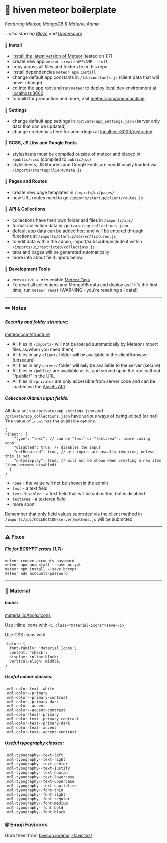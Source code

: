 # 💎 hiven meteor boilerplate
*Featuring [Meteor](https://www.meteor.com/), [MongoDB](https://www.mongodb.com/) & [Material](https://getmdl.io/) Admin*

*...also starring [Blaze](http://blazejs.org) and [Underscore](https://underscorejs.org/)*

#### 🔹 Install
* [install the latest version of Meteor](https://www.meteor.com/install) (tested on 1.7)
* create new app `meteor create APPNAME --full`
* copy across all files and folders from this repo
* install dependencies `meteor npm install`
* change default app constants in `/lib/constants.js` (client data that will never change)
* cd into the app root and run `meteor` to deploy local dev environment at [localhost:3000](http://localhost:3000/)
* to build for production and more, visit [meteor.com/commandline](https://docs.meteor.com/commandline.html)

#### 🔹 Settings
* change default app settings in `/private/app_settings.json` (server only data that can be updated)
* change credentials here for admin login at [localhost:3000/restricted](http://localhost:3000/restricted)

#### 🔹 SCSS, JS Libs and Google Fonts
* stylesheets must be compiled outside of meteor and placed in `/public/scss` (compiled to `public/css`)
* stylesheets, JS libraries and Google Fonts are conditionally loaded via `/imports/startup/client/meta.js`

#### 🔹 Pages and Routes
* create new page templates in `/imports/ui/pages/`
* new URL routes need to go `/imports/startup/client/routes.js`

#### 🔹 API & Collections
* collections have their own folder and files in `/imports/api/`
* format collection data in `/private/app_collections.json`
* default app data can be added here and will be entered through functions at `/imports/startup/server/fixtures.js`
* to edit data within the admin, import/subscribe/include it within `/imports/ui/restricted/collections.js`
* tabs and pages will be generated automatically
* more info about field inputs below...

#### 🔹 Development Tools
* press `CTRL + M` to enable [Meteor Toys](http://meteor.toys/)
* To reset all collections and MongoDB data and deploy as if it's the first time, run `meteor reset` (WARNING - you're resetting all data!)

-------------------

### ✏️ Notes

##### Security and folder structure:
[meteor.com/structure](https://guide.meteor.com/structure.html)

* All files in `/imports/` will not be loaded automatically by Meteor (import files as/when you need them)
* All files in any `client/` folder will be available in the client/browser (unsecure)
* All files in any `server/` folder will only be available to the server (secure)
* All files in `/public/` are available as-is, and served up in the root without "/public/" in the URL
* All files in `/private/` are only accessible from server code and can be loaded via the [Assets API](http://docs.meteor.com/#/full/assets_getText)

##### Collection/Admin input fields:

All data set via `/private/app_settings.json` and `/private/app_collections.json` have various ways of being edited (or not)
The value of `input` has the available options:
```
{
"input": {
    "type": "text", // can be "text" or "textarea" ...more coming soon! 
    "disabled": true, // disables the input
    "notRequired": true, // all inputs are usually required, unless this is set
    "onlydisplay": true, // will not be shown when creating a new item (then becomes disabled)
  }
}
```

* `none` - the value will not be shown in the admin
* `text` - a text field
* `text-disabled` - a text field that will be submitted, but is disabled
* `textarea` - a textarea field
* more soon!

Remember that only field values submitted via the client method in `/imports/api/COLLECTION/server/methods.js` will be submitted

-------------------

### ⚠️ Fixes

##### Fix for BCRYPT errors (1.7):
```
meteor remove accounts-password
meteor npm uninstall --save bcrypt
meteor npm install --save bcrypt
meteor add accounts-password
```

-------------------

### 🔵 Material

##### Icons:
[material.io/tools/icons](https://material.io/tools/icons/?style=baseline)

Use inline icons with `<i class="material-icons">save</i>`

Use CSS icons with
```
:before {
  font-family: 'Material Icons';
  content: 'check';
  display: inline-block;
  vertical-align: middle;
}
```

##### Useful colour classes:
```
.mdl-color-text--white
.mdl-color--primary
.mdl-color--primary-contrast
.mdl-color--primary-dark
.mdl-color--accent
.mdl-color--accent-contrast
.mdl-color-text--primary
.mdl-color-text--primary-contrast
.mdl-color-text--primary-dark
.mdl-color-text--accent
.mdl-color-text--accent-contrast
```

##### Useful typography classes:
```
.mdl-typography--text-left
.mdl-typography--text-right
.mdl-typography--text-center
.mdl-typography--text-justify
.mdl-typography--text-nowrap
.mdl-typography--text-lowercase
.mdl-typography--text-uppercase
.mdl-typography--text-capitalize
.mdl-typography--font-thin
.mdl-typography--font-light
.mdl-typography--font-regular
.mdl-typography--font-medium
.mdl-typography--font-bold
.mdl-typography--font-black
```

### 🤓 Emoji Favicons

Grab them from [favicon.io/emoji-favicons/](https://favicon.io/emoji-favicons/)
